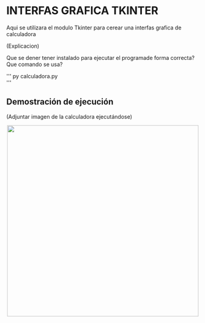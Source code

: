 # INTERFAS GRAFICA TKINTER

Aqui se utilizara el modulo Tkinter para cerear una interfas grafica de calculadora 

(Explicacion)

Que se dener tener instalado para ejecutar el programade forma correcta? Que comando se usa?

'''
py calculadora.py  
'''

## Demostración de ejecución

(Adjuntar imagen de la calculadora ejecutándose)

<p align="center">
  <img width="500" src=“./imagenes/nombreImagen.png">
</p>
